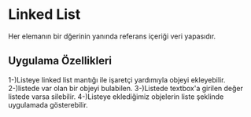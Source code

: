 # Linked List
Her elemanın bir dğerinin yanında referans içeriği veri yapasıdır.

## Uygulama Özellikleri

1-)Listeye linked list mantığı ile işaretçi yardımıyla objeyi ekleyebilir. 
2-)listede var olan bir objeyi bulabilen.
3-)Listede textbox'a girilen değer listede varsa silebilir.
4-)Listeye eklediğimiz objelerin liste şeklinde uygulamada gösterebilir.
